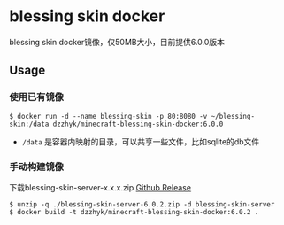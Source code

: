 # blessing skin docker

blessing skin docker镜像，仅50MB大小，目前提供6.0.0版本

## Usage

### 使用已有镜像

```shell
$ docker run -d --name blessing-skin -p 80:8080 -v ~/blessing-skin:/data dzzhyk/minecraft-blessing-skin-docker:6.0.0
```

- `/data` 是容器内映射的目录，可以共享一些文件，比如sqlite的db文件

### 手动构建镜像

下载blessing-skin-server-x.x.x.zip [Github Release](https://github.com/bs-community/blessing-skin-server/releases)

```shell
$ unzip -q ./blessing-skin-server-6.0.2.zip -d blessing-skin-server
$ docker build -t dzzhyk/minecraft-blessing-skin-docker:6.0.2 .
```
